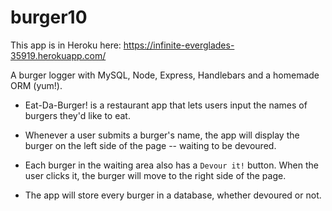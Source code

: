 # burger10

This app is in Heroku here: https://infinite-everglades-35919.herokuapp.com/


A burger logger with MySQL, Node, Express, Handlebars and a homemade ORM (yum!).

* Eat-Da-Burger! is a restaurant app that lets users input the names of burgers they'd like to eat.

* Whenever a user submits a burger's name, the app will display the burger on the left side of the page -- waiting to be devoured.

* Each burger in the waiting area also has a `Devour it!` button. When the user clicks it, the burger will move to the right side of the page.

* The app will store every burger in a database, whether devoured or not.

